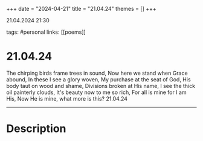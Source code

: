 +++
date = "2024-04-21"
title = "21.04.24"
themes = []
+++

21.04.2024 21:30

tags: #personal
links: [[poems]]

# 21.04.24

The chirping birds frame trees in sound,
Now here we stand when Grace abound,
In these I see a glory woven,
My purchase at the seat of God,
His body taut on wood and shame,
Divisions broken at His name,
I see the thick oil painterly clouds,
It's beauty now to me so rich,
For all is mine for I am His,
Now He is mine, what more is this?
21.04.24

---

# Description

